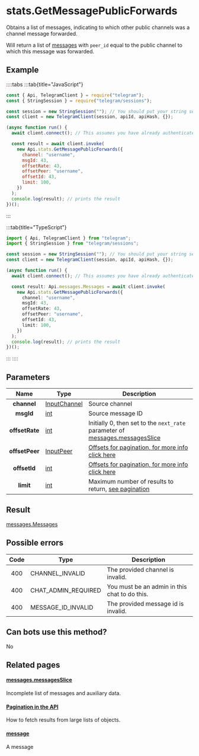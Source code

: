 # stats.GetMessagePublicForwards

Obtains a list of messages, indicating to which other public channels was a channel message forwarded.

Will return a list of [messages](https://core.telegram.org/constructor/message) with `peer_id` equal to the public channel to which this message was forwarded.

## Example

::::tabs
:::tab{title="JavaScript"}

```js
const { Api, TelegramClient } = require("telegram");
const { StringSession } = require("telegram/sessions");

const session = new StringSession(""); // You should put your string session here
const client = new TelegramClient(session, apiId, apiHash, {});

(async function run() {
  await client.connect(); // This assumes you have already authenticated with .start()

  const result = await client.invoke(
    new Api.stats.GetMessagePublicForwards({
      channel: "username",
      msgId: 43,
      offsetRate: 43,
      offsetPeer: "username",
      offsetId: 43,
      limit: 100,
    })
  );
  console.log(result); // prints the result
})();
```

:::

:::tab{title="TypeScript"}

```ts
import { Api, TelegramClient } from "telegram";
import { StringSession } from "telegram/sessions";

const session = new StringSession(""); // You should put your string session here
const client = new TelegramClient(session, apiId, apiHash, {});

(async function run() {
  await client.connect(); // This assumes you have already authenticated with .start()

  const result: Api.messages.Messages = await client.invoke(
    new Api.stats.GetMessagePublicForwards({
      channel: "username",
      msgId: 43,
      offsetRate: 43,
      offsetPeer: "username",
      offsetId: 43,
      limit: 100,
    })
  );
  console.log(result); // prints the result
})();
```

:::
::::

## Parameters

|      Name      | Type                                                        | Description                                                                                                                                  |
| :------------: | ----------------------------------------------------------- | -------------------------------------------------------------------------------------------------------------------------------------------- |
|  **channel**   | [InputChannel](https://core.telegram.org/type/InputChannel) | Source channel                                                                                                                               |
|   **msgId**    | [int](https://core.telegram.org/type/int)                   | Source message ID                                                                                                                            |
| **offsetRate** | [int](https://core.telegram.org/type/int)                   | Initially 0, then set to the `next_rate` parameter of [messages.messagesSlice](https://core.telegram.org/constructor/messages.messagesSlice) |
| **offsetPeer** | [InputPeer](https://core.telegram.org/type/InputPeer)       | [Offsets for pagination, for more info click here](https://core.telegram.org/api/offsets)                                                    |
|  **offsetId**  | [int](https://core.telegram.org/type/int)                   | [Offsets for pagination, for more info click here](https://core.telegram.org/api/offsets)                                                    |
|   **limit**    | [int](https://core.telegram.org/type/int)                   | Maximum number of results to return, [see pagination](https://core.telegram.org/api/offsets)                                                 |

## Result

[messages.Messages](https://core.telegram.org/type/messages.Messages)

## Possible errors

| Code | Type                | Description                                   |
| :--: | ------------------- | --------------------------------------------- |
| 400  | CHANNEL_INVALID     | The provided channel is invalid.              |
| 400  | CHAT_ADMIN_REQUIRED | You must be an admin in this chat to do this. |
| 400  | MESSAGE_ID_INVALID  | The provided message id is invalid.           |

## Can bots use this method?

No

## Related pages

#### [messages.messagesSlice](https://core.telegram.org/constructor/messages.messagesSlice)

Incomplete list of messages and auxiliary data.

#### [Pagination in the API](https://core.telegram.org/api/offsets)

How to fetch results from large lists of objects.

#### [message](https://core.telegram.org/constructor/message)

A message
